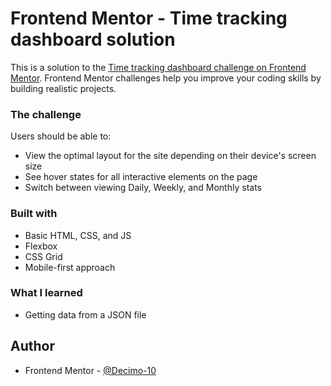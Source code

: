 # Frontend Mentor - Time tracking dashboard solution

This is a solution to the [Time tracking dashboard challenge on Frontend Mentor](https://www.frontendmentor.io/challenges/time-tracking-dashboard-UIQ7167Jw). Frontend Mentor challenges help you improve your coding skills by building realistic projects. 

### The challenge

Users should be able to:

- View the optimal layout for the site depending on their device's screen size
- See hover states for all interactive elements on the page
- Switch between viewing Daily, Weekly, and Monthly stats


### Built with

- Basic HTML, CSS, and JS
- Flexbox
- CSS Grid
- Mobile-first approach



### What I learned

- Getting data from a JSON file 

## Author

- Frontend Mentor - [@Decimo-10](https://www.frontendmentor.io/profile/Decimo-10)
